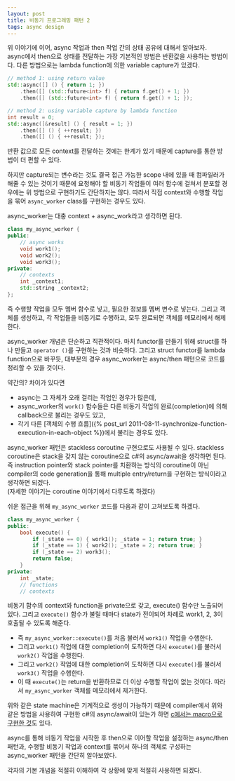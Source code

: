 ```yaml
---
layout: post
title: 비동기 프로그래밍 패턴 2
tags: async design
---
```


위 이야기에 이어, async 작업과 then 작업 간의 상태 공유에 대해서 알아보자.  
async에서 then으로 상태를 전달하는 가장 기본적인 방법은 반환값을 사용하는 방법이다. 다른 방법으로는 lambda function에 의한 variable capture가 있겠다.

```cpp
// method 1: using return value
std::async([] () { return 1; })
    .then([] (std::future<int> f) { return f.get() + 1; })
    .then([] (std::future<int> f) { return f.get() + 1; });

// method 2: using variable capture by lambda function
int result = 0;
std::async([&result] () { result = 1; })
    .then([] () { ++result; })
    .then([] () { ++result; });
```

반환 값으로 모든 context를 전달하는 것에는 한계가 있기 때문에 capture를 통한 방법이 더 편할 수 있다.

하지만 capture되는 변수라는 것도 결국 접근 가능한 scope 내에 있을 때 컴파일러가 해줄 수 있는 것이기 때문에 요청해야 할 비동기 작업들이 여러 함수에 걸쳐서 분포할 경우에는 위 방법으로 구현하기도 간단하지는 않다. 따라서 직접 context와 수행할 작업을 묶어 `async_worker` class를 구현하는 경우도 있다.

async_worker는 대충 context + async_work라고 생각하면 된다.

```cpp
class my_async_worker {
public:
    // async works
    void work1();
    void work2();
    void work3();
private:
    // contexts
    int _context1;
    std::string _context2;
};
```

즉 수행할 작업을 모두 멤버 함수로 넣고, 필요한 정보를 멤버 변수로 넣는다. 그리고 객체를 생성하고, 각 작업들을 비동기로 수행하고, 모두 완료되면 객체를 메모리에서 해제한다.

async_worker 개념은 단순하고 직관적이다. 마치 functor를 만들기 위해 struct를 하나 만들고 `operator ()`를 구현하는 것과 비슷하다. 그리고 struct functor를 lambda function으로 바꾸듯, 대부분의 경우 async_worker는 async/then 패턴으로 코드를 정리할 수 있을 것이다.

약간의? 차이가 있다면

* async는 그 자체가 오래 걸리는 작업인 경우가 많은데,
* async_worker의 `work()` 함수들은 다른 비동기 작업의 완료(completion)에 의해 callback으로 불리는 경우도 있고,
* 각기 다른 [객체의 수행 흐름]({% post_url 2011-08-11-synchronize-function-execution-in-each-object %})에서 불리는 경우도 있다.

async_worker 패턴은 stackless coroutine 구현으로도 사용될 수 있다. stackless coroutine은 stack을 갖지 않는 coroutine으로 c#의 async/await을 생각하면 된다. 즉 instruction pointer와 stack pointer를 치환하는 방식의 coroutine이 아닌 compiler의 code generation을 통해 multiple entry/return을 구현하는 방식이라고 생각하면 되겠다.  
(자세한 이야기는 coroutine 이야기에서 다루도록 하겠다)

쉬운 접근을 위해 `my_async_worker` 코드를 다음과 같이 고쳐보도록 하겠다.

```cpp
class my_async_worker {
public:
    bool execute() {
        if (_state == 0) { work1(); _state = 1; return true; }
        if (_state == 1) { work2(); _state = 2; return true; }
        if (_state == 2) work3();
        return false;
    }
private:
    int _state;
    // functions
    // contexts
```

비동기 함수의 context와 function을 private으로 갖고, execute() 함수만 노출되어 있다. 그리고 `execute()` 함수가 불릴 때마다 state가 전이되어 차례로 work1, 2, 3이 호출될 수 있도록 해준다.

* 즉 `my_async_worker::execute()`를 처음 불러서 `work1()` 작업을 수행한다.
* 그리고 `work1()` 작업에 대한 completion이 도착하면 다시 `execute()`를 불러서 `work2()` 작업을 수행한다.
* 그리고 `work2()` 작업에 대한 completion이 도착하면 다시 `execute()`를 불러서 `work3()` 작업을 수행한다.
* 이 때 `execute()`는 return을 반환하므로 더 이상 수행할 작업이 없는 것이다. 따라서 `my_async_worker` 객체를 메모리에서 제거한다.

위와 같은 state machine은 기계적으로 생성이 가능하기 때문에 compiler에서 위와 같은 방법을 사용하여 구현한 c#의 async/await이 있는가 하면 [c에서는 macro으로 구현한 것](http://www.chiark.greenend.org.uk/~sgtatham/coroutines.html)도 있다.

async를 통해 비동기 작업을 시작한 후 then으로 이어할 작업을 설정하는 async/then 패턴과, 수행할 비동기 작업과 context를 묶어서 하나의 객체로 구성하는 async_worker 패턴을 간단히 알아보았다.

각자의 기본 개념을 적절히 이해하여 각 상황에 맞게 적절히 사용하면 되겠다.